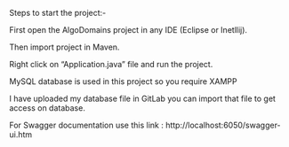 
Steps to start the project:-

 First open the AlgoDomains project in any IDE (Eclipse or Inetllij).

 Then import project in Maven.

 Right click on “Application.java” file and run the project.

 MySQL database is used in this project so you require XAMPP

 I have uploaded my database file in GitLab you can import that file to get 
access on database.

 For Swagger documentation use this link :
http://localhost:6050/swagger-ui.htm
